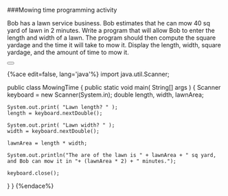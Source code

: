 <!-- djw:done-->
<!--todo: how many sq yards can he mow in 2 minutes? Does this make sense? -->
###Mowing time programming activity

Bob has a lawn service business. Bob estimates that he can mow 40 sq yard of lawn in 2 minutes. Write a program that will allow Bob to enter the length and width of a lawn. The program should then compute the square yardage and the time it will take to mow it. Display the length, width, square yardage, and the amount of time to mow it.

<button class="section" target="section1" show="Sample Answer" hide="Hide Answer"></button>

<!--sec data-title="Answer" data-id="section1" data-show=false ces-->
{%ace edit=false, lang='java'%}
import java.util.Scanner;

public class MowingTime
{
  public static void main( String[] args )
  {
    Scanner keyboard = new Scanner(System.in);
    double length, width, lawnArea;

    System.out.print( "Lawn length? " );
    length = keyboard.nextDouble();

    System.out.print( "Lawn width? " );
    width = keyboard.nextDouble();
  
    lawnArea = length * width;

    System.out.println("The are of the lawn is " + lawnArea + " sq yard, and Bob can mow it in "+ (lawnArea * 2) + " minutes.");

    keyboard.close();
  }
}
{%endace%}
<!--endsec-->